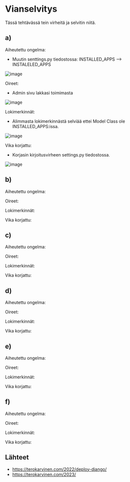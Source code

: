 # Vianselvitys

Tässä tehtävässä tein virheitä ja selvitin niitä.

## a)

Aiheutettu ongelma:

 - Muutin senttings.py tiedostossa: INSTALLED_APPS --> INSTALELED_APPS

![image](https://user-images.githubusercontent.com/112497215/222960936-2b3df04c-7340-415f-85b1-a18d1c38a309.png)

Oireet:

- Admin sivu lakkasi toimimasta

![image](https://user-images.githubusercontent.com/112497215/222960930-cbcd1660-7f71-4c4d-a451-cc06caf71e24.png)

Lokimerkinnät:
 
 - Alimmasta lokimerkinnästä selviää ettei Model Class ole INSTALLED_APPS:issa.
 
![image](https://user-images.githubusercontent.com/112497215/222960919-73158930-d61e-4c87-afce-b285021a7c17.png)

Vika korjattu:

- Korjasin kirjoitusvirheen settings.py tiedostossa.

![image](https://user-images.githubusercontent.com/112497215/222960909-538eefc3-86ca-4383-aa11-9ee3c48d4cfb.png)


## b)

Aiheutettu ongelma:

Oireet:

Lokimerkinnät:

Vika korjattu:

## c)

Aiheutettu ongelma:

Oireet:

Lokimerkinnät:

Vika korjattu:

## d)

Aiheutettu ongelma:

Oireet:

Lokimerkinnät:

Vika korjattu:

## e)

Aiheutettu ongelma:

Oireet:

Lokimerkinnät:

Vika korjattu:

## f)

Aiheutettu ongelma:

Oireet:

Lokimerkinnät:

Vika korjattu:

## Lähteet

 -  https://terokarvinen.com/2022/deploy-django/
 -  https://terokarvinen.com/2023/
